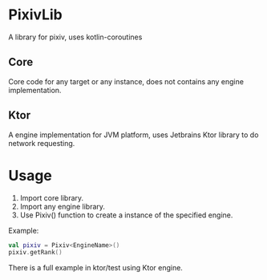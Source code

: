 # PixivLib
A library for pixiv, uses kotlin-coroutines

## Core
Core code for any target or any instance, does not contains any engine implementation.

## Ktor
A engine implementation for JVM platform, uses Jetbrains Ktor library to do network requesting.

# Usage
1. Import core library.
2. Import any engine library.
3. Use Pixiv() function to create a instance of the specified engine.

Example:
```Kotlin
val pixiv = Pixiv<EngineName>()
pixiv.getRank()
```
There is a full example in ktor/test using Ktor engine.
